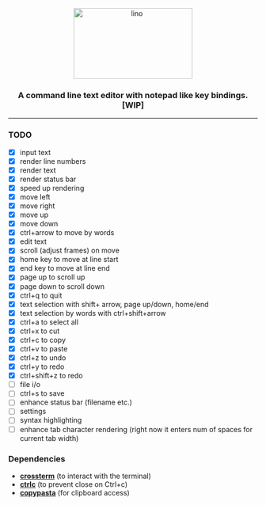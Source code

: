 <div align="center">
    <span align="center"><img src="https://raw.githubusercontent.com/ahmednooor/lino/main/lino-logo.png" alt="lino" width="240" height="143" class="center" /></span>
    <h3 align="center">A command line text editor with notepad like key bindings. [WIP]</h3>
    <hr />
</div>

### TODO
- [x] input text
- [x] render line numbers
- [x] render text
- [x] render status bar
- [x] speed up rendering
- [x] move left
- [x] move right
- [x] move up
- [x] move down
- [x] ctrl+arrow to move by words
- [x] edit text
- [x] scroll (adjust frames) on move
- [x] home key to move at line start
- [x] end key to move at line end
- [x] page up to scroll up
- [x] page down to scroll down
- [x] ctrl+q to quit
- [x] text selection with shift+ arrow, page up/down, home/end
- [x] text selection by words with ctrl+shift+arrow
- [x] ctrl+a to select all
- [x] ctrl+x to cut
- [x] ctrl+c to copy
- [x] ctrl+v to paste
- [x] ctrl+z to undo
- [x] ctrl+y to redo
- [x] ctrl+shift+z to redo
- [ ] file i/o
- [ ] ctrl+s to save
- [ ] enhance status bar (filename etc.)
- [ ] settings
- [ ] syntax highlighting
- [ ] enhance tab character rendering (right now it enters num of spaces for current tab width)

### Dependencies
- [**crossterm**](https://crates.io/crates/crossterm) (to interact with the terminal)
- [**ctrlc**](https://crates.io/crates/ctrlc) (to prevent close on Ctrl+c)
- [**copypasta**](https://crates.io/crates/copypasta) (for clipboard access)
